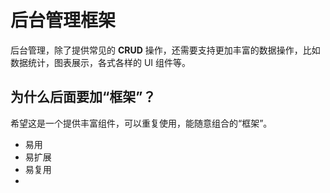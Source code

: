 # 后台管理框架

后台管理，除了提供常见的 **CRUD** 操作，还需要支持更加丰富的数据操作，比如数据统计，图表展示，各式各样的 UI 组件等。

## 为什么后面要加“框架”？

希望这是一个提供丰富组件，可以重复使用，能随意组合的“框架”。

  * 易用
  * 易扩展
  * 易复用
  * 

